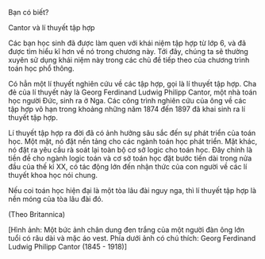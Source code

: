 Bạn có biết?

Cantor và lí thuyết tập hợp

Các bạn học sinh đã được làm quen với khái niệm tập hợp từ lớp 6, và đã được tìm hiểu kĩ hơn về nó trong chương này. Tới đây, chúng ta sẽ thường xuyên sử dụng khái niệm này trong các chủ đề tiếp theo của chương trình toán học phổ thông.

Có hẳn một lí thuyết nghiên cứu về các tập hợp, gọi là lí thuyết tập hợp. Cha đẻ của lí thuyết này là Georg Ferdinand Ludwig Philipp Cantor, một nhà toán học người Đức, sinh ra ở Nga. Các công trình nghiên cứu của ông về các tập hợp vô hạn trong khoảng những năm 1874 đến 1897 đã khai sinh ra lí thuyết tập hợp.

Lí thuyết tập hợp ra đời đã có ảnh hưởng sâu sắc đến sự phát triển của toán học. Một mặt, nó đặt nền tảng cho các ngành toán học phát triển. Mặt khác, nó đặt ra yêu cầu rà soát lại toàn bộ cơ sở logic cho toán học. Đây chính là tiền đề cho ngành logic toán và cơ sở toán học đặt bước tiến dài trong nửa đầu của thế kỉ XX, có tác động lớn đến nhận thức của con người về các lí thuyết khoa học nói chung.

Nếu coi toán học hiện đại là một tòa lâu đài nguy nga, thì lí thuyết tập hợp là nền móng của tòa lâu đài đó.

(Theo Britannica)

[Hình ảnh: Một bức ảnh chân dung đen trắng của một người đàn ông lớn tuổi có râu dài và mặc áo vest. Phía dưới ảnh có chú thích: Georg Ferdinand Ludwig Philipp Cantor (1845 - 1918)]